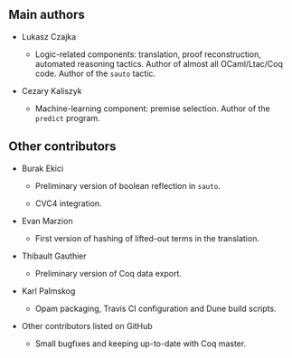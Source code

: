 Main authors
------------

* Lukasz Czajka

    * Logic-related components: translation, proof reconstruction,
      automated reasoning tactics. Author of almost all OCaml/Ltac/Coq
      code. Author of the `sauto` tactic.

* Cezary Kaliszyk

    * Machine-learning component: premise selection. Author of the
      `predict` program.

Other contributors
------------------

* Burak Ekici

    * Preliminary version of boolean reflection in `sauto`.

    * CVC4 integration.

* Evan Marzion

    * First version of hashing of lifted-out terms in the translation.

* Thibault Gauthier

    * Preliminary version of Coq data export.

* Karl Palmskog

    * Opam packaging, Travis CI configuration and Dune build scripts.

* Other contributors listed on GitHub

    * Small bugfixes and keeping up-to-date with Coq master.
